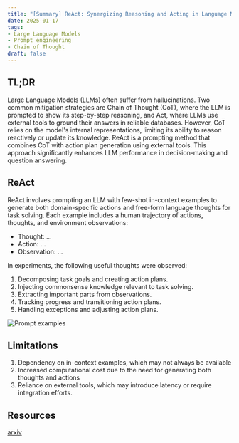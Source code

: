 ```yaml
---
title: "[Summary] ReAct: Synergizing Reasoning and Acting in Language Models"
date: 2025-01-17
tags: 
- Large Language Models 
- Prompt engineering
- Chain of Thought
draft: false 
---
```


## TL;DR 
Large Language Models (LLMs) often suffer from hallucinations. Two common mitigation strategies are Chain of Thought (CoT), where the LLM is prompted to show its step-by-step reasoning, and Act, where LLMs use external tools to ground their answers in reliable databases. However, CoT relies on the model's internal representations, limiting its ability to reason reactively or update its knowledge. 
ReAct is a prompting method that combines CoT with action plan generation using external tools. This approach significantly enhances LLM performance in decision-making and question answering.

## ReAct
ReAct involves prompting an LLM with few-shot in-context examples to generate both domain-specific actions and free-form language thoughts for task solving. Each example includes a human trajectory of actions, thoughts, and environment observations:
- Thought: ...
- Action: ...
- Observation: ...

In experiments, the following useful thoughts were observed:
1. Decomposing task goals and creating action plans.
2. Injecting commonsense knowledge relevant to task solving.
3. Extracting important parts from observations.
4. Tracking progress and transitioning action plans.
5. Handling exceptions and adjusting action plans.

![Prompt examples](/posts/20250117_react/react_method.png)

## Limitations
1. Dependency on in-context examples, which may not always be available
2. Increased computational cost due to the need for generating both thoughts and actions
3. Reliance on external tools, which may introduce latency or require integration efforts.

## Resources
[arxiv](https://arxiv.org/pdf/2210.03629)
